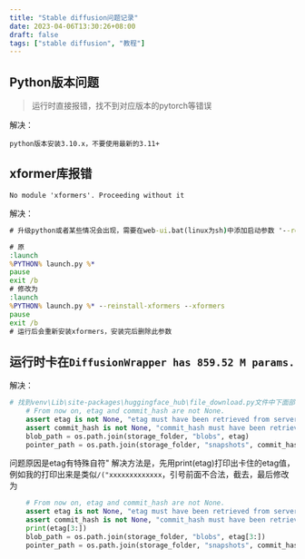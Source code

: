 ```yaml
---
title: "Stable diffusion问题记录"
date: 2023-04-06T13:30:26+08:00
draft: false
tags: ["stable diffusion", "教程"]
---
```

## Python版本问题

> 运行时直接报错，找不到对应版本的pytorch等错误

解决：
```
python版本安装3.10.x，不要使用最新的3.11+
```

## xformer库报错

```
No module 'xformers'. Proceeding without it
```

解决：
```bat
# 升级python或者某些情况会出现，需要在web-ui.bat(linux为sh)中添加启动参数 '--reinstall-xformers --xformers'

# 原
:launch
%PYTHON% launch.py %* 
pause
exit /b
# 修改为
:launch
%PYTHON% launch.py %* --reinstall-xformers --xformers 
pause
exit /b
# 运行后会重新安装xformers，安装完后删除此参数
```

## 运行时卡在`DiffusionWrapper has 859.52 M params.`

解决：
```python
# 找到venv\Lib\site-packages\huggingface_hub\file_download.py文件中下面部分代码
    # From now on, etag and commit_hash are not None.
    assert etag is not None, "etag must have been retrieved from server"
    assert commit_hash is not None, "commit_hash must have been retrieved from server"
    blob_path = os.path.join(storage_folder, "blobs", etag)
    pointer_path = os.path.join(storage_folder, "snapshots", commit_hash, relative_filename)
```
问题原因是etag有特殊自符\"
解决方法是，先用print(etag)打印出卡住的etag值，例如我的打印出来是类似`/("xxxxxxxxxxxxx`，引号前面不合法，截去，最后修改为
```python
    # From now on, etag and commit_hash are not None.
    assert etag is not None, "etag must have been retrieved from server"
    assert commit_hash is not None, "commit_hash must have been retrieved from server"
    print(etag[3:])
    blob_path = os.path.join(storage_folder, "blobs", etag[3:])
    pointer_path = os.path.join(storage_folder, "snapshots", commit_hash, relative_filename)
```